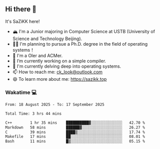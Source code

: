 ## Hi there 👋

It's SaZiKK here!

- 🏔️ I'm a Junior majoring in Computer Science  at USTB (University of Science and Technology Beijing).
- 🧑‍🎓 I'm planning to pursue a Ph.D. degree in the field of operating systems！
- 🚀 I'm a OIer and ACMer.
- 🔭 I’m currently working on a simple compiler.
- 🌱 I'm currently delving deep into operating systems.
- 📫 How to reach me: ck_look@outlook.com
- 😄 To learn more about me: https://sazikk.top

  
<!--
**SaZiKK/SaZiKK** is a ✨ _special_ ✨ repository because its `README.md` (this file) appears on your GitHub profile.

Here are some ideas to get you started:

- 🔭 I’m currently working on ...
- 🌱 I’m currently learning ...
- 👯 I’m looking to collaborate on ...
- 🤔 I’m looking for help with ...
- 💬 Ask me about ...
- 📫 How to reach me: ...
- 😄 Pronouns: ...
- ⚡ Fun fact: ...
-->

### Wakatime 💻

<!--START_SECTION:waka-->

```txt
From: 18 August 2025 - To: 17 September 2025

Total Time: 3 hrs 44 mins

C++        1 hr 35 mins    ██████████▓░░░░░░░░░░░░░░   42.70 %
Markdown   58 mins         ██████▓░░░░░░░░░░░░░░░░░░   26.27 %
C          39 mins         ████▒░░░░░░░░░░░░░░░░░░░░   17.74 %
Makefile   17 mins         ██░░░░░░░░░░░░░░░░░░░░░░░   08.01 %
Bash       11 mins         █▒░░░░░░░░░░░░░░░░░░░░░░░   05.15 %
```

<!--END_SECTION:waka-->
